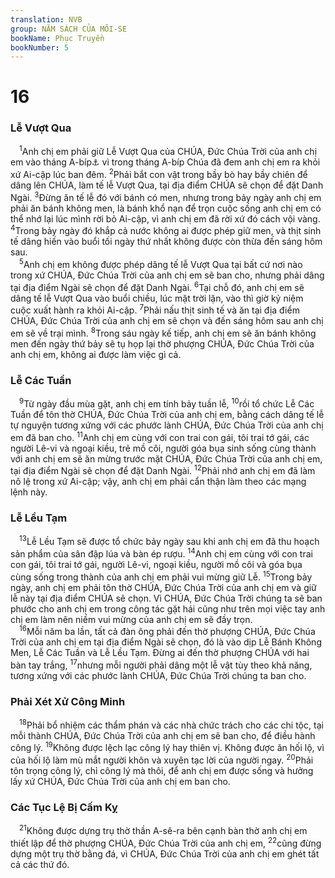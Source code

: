 ```yaml
---
translation: NVB
group: NĂM SÁCH CỦA MÔI-SE
bookName: Phục Truyền 
bookNumber: 5
---
```


<div class="title"><h1>16</h1><h3>Lễ Vượt Qua </h3></div>
<span class="verse phu_16_1"> <sup>1</sup>Anh chị em phải giữ Lễ Vượt Qua của CHÚA, Đức Chúa Trời của anh chị em vào tháng A-bíp<a data-toggle="tooltip" data-placement="bottom" title="Abib (hay Nisan) là tháng giêng Do Thái, vào khoảng tháng 3 hay 4 dương lịch">⚓</a> vì trong tháng A-bíp Chúa đã đem anh chị em ra khỏi xứ Ai-cập lúc ban đêm. </span>
<span class="verse phu_16_2"><sup>2</sup>Phải bắt con vật trong bầy bò hay bầy chiên để dâng lên CHÚA, làm tế lễ Vượt Qua, tại địa điểm CHÚA sẽ chọn để đặt Danh Ngài. </span>
<span class="verse phu_16_3"><sup>3</sup>Đừng ăn tế lễ đó với bánh có men, nhưng trong bảy ngày anh chị em phải ăn bánh không men, là bánh khổ nạn để trọn cuộc sống anh chị em có thể nhớ lại lúc mình rời bỏ Ai-cập, vì anh chị em đã rời xứ đó cách vội vàng. </span>
<span class="verse phu_16_4"><sup>4</sup>Trong bảy ngày đó khắp cả nước không ai được phép giữ men, và thịt sinh tế dâng hiến vào buổi tối ngày thứ nhất không được còn thừa đến sáng hôm sau. <br/></span>
<span class="verse phu_16_5"> <sup>5</sup>Anh chị em không được phép dâng tế lễ Vượt Qua tại bất cứ nơi nào trong xứ CHÚA, Đức Chúa Trời của anh chị em sẽ ban cho, nhưng phải dâng tại địa điểm Ngài sẽ chọn để đặt Danh Ngài. </span>
<span class="verse phu_16_6"><sup>6</sup>Tại chỗ đó, anh chị em sẽ dâng tế lễ Vượt Qua vào buổi chiều, lúc mặt trời lặn, vào thì giờ kỷ niệm cuộc xuất hành ra khỏi Ai-cập. </span>
<span class="verse phu_16_7"><sup>7</sup>Phải nấu thịt sinh tế và ăn tại địa điểm CHÚA, Đức Chúa Trời của anh chị em sẽ chọn và đến sáng hôm sau anh chị em sẽ về trại mình. </span>
<span class="verse phu_16_8"><sup>8</sup>Trong sáu ngày kế tiếp, anh chị em sẽ ăn bánh không men đến ngày thứ bảy sẽ tụ họp lại thờ phượng CHÚA, Đức Chúa Trời của anh chị em, không ai được làm việc gì cả. <br/></span>
<div class="title"><h3>Lễ Các Tuần </h3></div>
<span class="verse phu_16_9"> <sup>9</sup>Từ ngày đầu mùa gặt, anh chị em tính bảy tuần lễ, </span>
<span class="verse phu_16_10"><sup>10</sup>rồi tổ chức Lễ Các Tuần để tôn thờ CHÚA, Đức Chúa Trời của anh chị em, bằng cách dâng tế lễ tự nguyện tương xứng với các phước lành CHÚA, Đức Chúa Trời của anh chị em đã ban cho. </span>
<span class="verse phu_16_11"><sup>11</sup>Anh chị em cùng với con trai con gái, tôi trai tớ gái, các người Lê-vi và ngoại kiều, trẻ mồ côi, người góa bụa sinh sống cùng thành với anh chị em sẽ ăn mừng trước mặt CHÚA, Đức Chúa Trời của anh chị em, tại địa điểm Ngài sẽ chọn để đặt Danh Ngài. </span>
<span class="verse phu_16_12"><sup>12</sup>Phải nhớ anh chị em đã làm nô lệ trong xứ Ai-cập; vậy, anh chị em phải cẩn thận làm theo các mạng lệnh này. <br/></span>
<div class="title"><h3>Lễ Lều Tạm </h3></div>
<span class="verse phu_16_13"> <sup>13</sup>Lễ Lều Tạm sẽ được tổ chức bảy ngày sau khi anh chị em đã thu hoạch sản phẩm của sân đập lúa và bàn ép rượu. </span>
<span class="verse phu_16_14"><sup>14</sup>Anh chị em cùng với con trai con gái, tôi trai tớ gái, người Lê-vi, ngoại kiều, người mồ côi và góa bụa cùng sống trong thành của anh chị em phải vui mừng giữ Lễ. </span>
<span class="verse phu_16_15"><sup>15</sup>Trong bảy ngày, anh chị em phải tôn thờ CHÚA, Đức Chúa Trời của anh chị em và giữ lễ này tại địa điểm CHÚA sẽ chọn. Vì CHÚA, Đức Chúa Trời chúng ta sẽ ban phước cho anh chị em trong công tác gặt hái cũng như trên mọi việc tay anh chị em làm nên niềm vui mừng của anh chị em sẽ đầy trọn. <br/></span>
<span class="verse phu_16_16"> <sup>16</sup>Mỗi năm ba lần, tất cả đàn ông phải đến thờ phượng CHÚA, Đức Chúa Trời của anh chị em tại địa điểm Ngài sẽ chọn, đó là vào dịp Lễ Bánh Không Men, Lễ Các Tuần và Lễ Lều Tạm. Đừng ai đến thờ phượng CHÚA với hai bàn tay trắng, </span>
<span class="verse phu_16_17"><sup>17</sup>nhưng mỗi người phải dâng một lễ vật tùy theo khả năng, tương xứng với các phước lành CHÚA, Đức Chúa Trời chúng ta ban cho. <br/></span>
<div class="title"><h3>Phải Xét Xử Công Minh </h3></div>
<span class="verse phu_16_18"> <sup>18</sup>Phải bổ nhiệm các thẩm phán và các nhà chức trách cho các chi tộc, tại mỗi thành CHÚA, Đức Chúa Trời của anh chị em sẽ ban cho, để điều hành công lý. </span>
<span class="verse phu_16_19"><sup>19</sup>Không được lệch lạc công lý hay thiên vị. Không được ăn hối lộ, vì của hối lộ làm mù mắt người khôn và xuyên tạc lời của người ngay. </span>
<span class="verse phu_16_20"><sup>20</sup>Phải tôn trọng công lý, chỉ công lý mà thôi, để anh chị em được sống và hưởng lấy xứ CHÚA, Đức Chúa Trời của anh chị em ban cho. <br/></span>
<div class="title"><h3>Các Tục Lệ Bị Cấm Kỵ </h3></div>
<span class="verse phu_16_21"> <sup>21</sup>Không được dựng trụ thờ thần A-sê-ra bên cạnh bàn thờ anh chị em thiết lập để thờ phượng CHÚA, Đức Chúa Trời của anh chị em, </span>
<span class="verse phu_16_22"><sup>22</sup>cũng đừng dựng một trụ thờ bằng đá, vì CHÚA, Đức Chúa Trời của anh chị em ghét tất cả các thứ đó. <br/></span>

